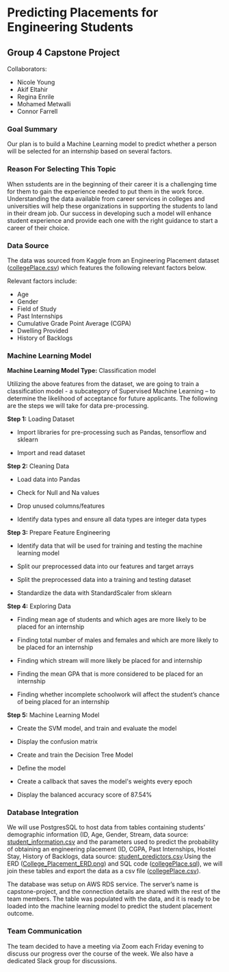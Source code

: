 # Predicting Placements for Engineering Students

## Group 4 Capstone Project

Collaborators:
- Nicole Young
- Akif Eltahir
- Regina Enrile
- Mohamed Metwalli
- Connor Farrell

### Goal Summary

Our plan is to build a Machine Learning model to predict whether a person will be selected for an internship based on several factors. 

### Reason For Selecting This Topic 
When sstudents are in the beginning of their career it is a challenging time for them to gain the experience needed to put them in the work force. Understanding the data available from career services in colleges and universities will help these organizations in supporting the students to land in their dream job. Our success in developing such a model will enhance student experience and provide each one with the right guidance to start a career of their choice.

### Data Source

The data was sourced from Kaggle from an Engineering Placement dataset ([collegePlace.csv](https://github.com/connorfarrell7/Predicting_Placements_for_Engineering_Students/blob/main/collegePlace.csv)) which features the following relevant factors below.

Relevant factors include:

- Age
- Gender
- Field of Study
- Past Internships
- Cumulative Grade Point Average (CGPA)
- Dwelling Provided
- History of Backlogs


### Machine Learning Model

**Machine Learning Model Type:** Classification model

Utilizing the above features from the dataset, we are going to train a classification model - a subcategory of Supervised Machine Learning – to determine the likelihood of acceptance for future applicants. The following are the steps we will take for data pre-processing.

**Step 1:** Loading Dataset

-	Import libraries for pre-processing such as Pandas, tensorflow and sklearn

-	Import and read dataset

**Step 2:** Cleaning Data

-	Load data into Pandas

-	Check for Null and Na values

-	Drop unused columns/features

-	Identify data types and ensure all data types are integer data types

**Step 3:** Prepare Feature Engineering

- Identify data that will be used for training and testing the machine learning model

-	Split our preprocessed data into our features and target arrays

-	Split the preprocessed data into a training and testing dataset

-	Standardize the data with StandardScaler from sklearn

**Step 4:** Exploring Data

-	Finding mean age of students and which ages are more likely to be placed for an internship

-	Finding total number of males and females and which are more likely to be placed for an internship

-	Finding which stream will more likely be placed for and internship

-	Finding the mean GPA that is more considered to be placed for an internship

-	Finding whether incomplete schoolwork will affect the student’s chance of being placed for an internship

**Step 5:** Machine Learning Model

-	Create the SVM model, and train and evaluate the model

-	Display the confusion matrix

-	Create and train the Decision Tree Model

-	Define the model

- Create a callback that saves the model's weights every epoch

-	Display the balanced accuracy score of 87.54%


### Database Integration

We will use PostgresSQL to host data from tables containing students’ demographic information (ID, Age, Gender, Stream, data source: [student_information.csv]( https://github.com/connorfarrell7/Predicting_Placements_for_Engineering_Students/blob/main/Deliverable%202%20-%20Database%20Files/student_information.csv) and the parameters used to predict the probability of obtaining an engineering placement (ID, CGPA, Past Internships, Hostel Stay, History of Backlogs, data source: [student_predictors.csv]( https://github.com/connorfarrell7/Predicting_Placements_for_Engineering_Students/blob/main/Deliverable%202%20-%20Database%20Files/student_predictors.csv).Using the ERD ([College_Placement_ERD.png](https://github.com/connorfarrell7/Predicting_Placements_for_Engineering_Students/blob/main/Deliverable%202%20-%20Database%20Files/College_Placement_ERD.png)) and SQL code ([collegePlace.sql](https://github.com/connorfarrell7/Predicting_Placements_for_Engineering_Students/blob/main/collegePlace.sql)), we will join these tables and export the data as a csv file ([collegePlace.csv](https://github.com/connorfarrell7/Predicting_Placements_for_Engineering_Students/blob/main/collegePlace.csv)). 

The database was setup on AWS RDS service. The server’s name is capstone-project, and the connection details are shared with the rest of the team members. The table was populated with the data, and it is ready to be loaded into the machine learning model to predict the student placement outcome.  

### Team Communication

The team decided to have a meeting via Zoom each Friday evening to discuss our progress over the course of the week. We also have a dedicated Slack group for discussions.

